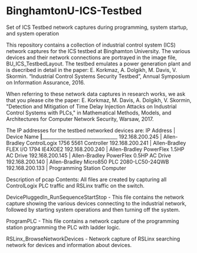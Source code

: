 # BinghamtonU-ICS-Testbed
Set of ICS Testbed network captures during programming, system startup, and system operation

This repository contains a collection of industrial control system (ICS) network captures for the ICS testbed at Binghamton University. The various devices and their network connections are portrayed in the image file, BU_ICS_TestbedLayout. The testbed emulates a power generation plant and is dsecribed in detail in the paper:
E. Korkmaz, A. Dolgikh, M. Davis, V. Skormin. “Industrial Control Systems Security Testbed”, Annual Symposium on Information Assurance, 2016.

When referring to these network data captures in research works, we ask that you please cite the paper:
E. Korkmaz, M. Davis, A. Dolgikh, V. Skormin, "Detection and Mitigation of Time Delay Injection Attacks on Industrial Control Systems with PLCs," in Mathematical Methods, Models, and Architectures for Computer Network Security, Warsaw, 2017. 


The IP addresses for the testbed networked devices are:
IP Address			  |	Device Name
__________________|__________________________________________________
192.168.200.245		|	Allen-Bradley ControlLogix 1756 5561 Controller
192.168.200.241		|	Allen-Bradley FLEX I/O 1794 IE4XOE2
192.168.200.240		|	Allen-Bradley PowerFlex 1.5HP AC Drive
192.168.200.145		|	Allen-Bradley PowerFlex 0.5HP AC Drive
192.168.200.140		|	Allen-Bradley Micro850 PLC 2080-LC50-24QWB
192.168.200.133		|	Programming Station Computer

Description of pcap Contents: All files are created by capturing all ControlLogix PLC traffic and RSLinx traffic on the switch. 

DevicePluggedIn_RunSequenceStartStop - 
This file contains the network capture showing the various devices connecting to the industrial network, followed by starting system operations and then turning off the system.

ProgramPLC - 
This file contains a network capture of the programming station programming the PLC with ladder logic.

RSLinx_BrowseNetworkDevices -
Network capture of RSLinx searching network for devices and information about devices. 
